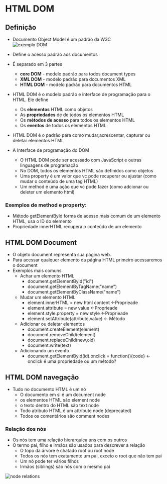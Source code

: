 # HTML DOM  
## Definição  
* Documento Object Model é um padrão da W3C  
![exemplo DOM](https://www.w3schools.com/js/pic_htmltree.gif)   
* Define o acesso padrão aos documentos  
* É separado em 3 partes  
	* **core DOM** - modelo padrão para todos document types  
	* **XML DOM** - modelo padrão para documentos XML  
	* **HTML DOM** - modelo padrão para documentos HTML  
* HTML DOM é o modelo padrão e interface de programação para o HTML. Ele define  
	* Os **elementos** HTML como objetos  
	* As **propriedades** de de todos os elementos HTML  
	* Os **métodos de acesso** para todos os elementos HTML  
	* Os **eventos** de todos os elementos HTML  
* HTML DOM é o padrão para como mudar,acrescentar, capturar ou deletar elementos HTML    
  
* A Interface de programação do DOM  
	* O HTML DOM pode ser acessado com JavaScript e outras linguagens de programação  
	* No DOM, todos os elementos HTML são definidos como objetos  
	* Uma property é um valor que vc pode recuperar ou ajustar (como mudar o conteúdo de uma tag HTML)  
	* Um method é uma ação que vc pode fazer (como adcionar ou deleter um elemento html)  
### Exemplos de method e property:
* Método getElementById forma de acesso mais comum de um elemento HTML, usa o ID do elemento  
* Propriedade innerHTML recupera o conteúdo de um elemento  
  
## HTML DOM Document  
* O objeto document representa sua página web.
* Para acessar qualquer elemento da página HTML primeiro acessaremos o document
* Exemplos mais comuns 
	* Achar um elemento HTML
		* document.getElementById("id")
		* document.getElementByTagName("name")
		* document.getElementByClassName("name")
	* Mudar um elemento HTML
		* element.innerHTML = new html content <-Proprieade
		* element.attribute = new value  <-Proprieade
		* element.style.property = new style  <-Proprieade
		* element.setAttribute(attribute,value) <- Método
	* Adicionar ou deletar elementos
		* document.createElement(element)
		* document.removeChild(element)
		* document.replaceChild(new,old)
		* document.write(text)	
	* Adicionando um evento
		* document.getElementById(id).onclick = function(){code} <-onclick é uma propriedade ou um método?
## HTML DOM navegação  
* Tudo no documento HTML é um nó
	* O documento em si é um document node
	* os elementos HTML são element node
	* o texto dentro do HTML são text node
	* Todo atributo HTML é um attribute node (deprecated)
	* Todos os comentários são comment nodes
### Relação dos nós
* Os nós tem uma relação hierarquica uns com os outros
* O termo pai, filho e irmãos são usados para descrever a relação
	* O topo da árvore é chatado root ou root node
	* Todos os nós tem exatamente um pai, exceto o root que não tem pai
	* Um nó pode ter vários filhos
	* Irmãos (siblings) são nós com o mesmo pai  

![node relations](https://www.w3schools.com/js/pic_navigate.gif)
	
